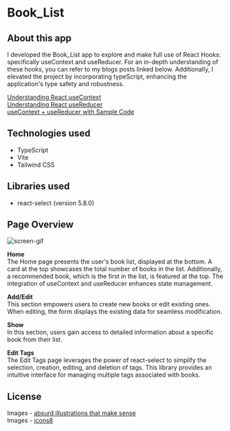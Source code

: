 # Book_List

## About this app

I developed the Book_List app to explore and make full use of React Hooks: specifically useContext and useReducer. For an in-depth understanding of these hooks, you can refer to my blogs posts linked below. Additionally, I elevated the project by incorporating typeScript, enhancing the application's type safety and robustness.

[Understanding React useContext](https://dev.to/ayako_yk/understanding-react-usecontext-2bch)<br/>
[Understanding React useReducer](https://dev.to/ayako_yk/understanding-react-usereducer-1cb2)<br/>
[useContext + useReducer with Sample Code](https://dev.to/ayako_yk/usecontext-usereducer-with-sample-code-45e3)

## Technologies used

- TypeScript
- Vite
- Tailwind CSS

## Libraries used

- react-select (version 5.8.0)

## Page Overview

![screen-gif](./README-book-list.gif)

**Home**<br/>
The Home page presents the user's book list, displayed at the bottom. A card at the top showcases the total number of books in the list. Additionally, a recommended book, which is the first in the list, is featured at the top. The integration of useContext and useReducer enhances state management.<br/>

**Add/Edit**<br/>
This section empowers users to create new books or edit existing ones. When editing, the form displays the existing data for seamless modification.<br/>

**Show**<br/>
In this section, users gain access to detailed information about a specific book from their list.<br/>

**Edit Tags**<br/>
The Edit Tags page leverages the power of react-select to simplify the selection, creation, editing, and deletion of tags. This library provides an intuitive interface for managing multiple tags associated with books.<br/>

## License

Images - [absurd illustrations that make sense](https://absurd.design/)<br/>
Images - [icons8](https://icons8.com/illustrations)
